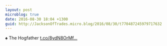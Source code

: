 ```yaml
---
layout: post
microblog: true
date: 2016-08-30 18:04 +1300
guid: http://JacksonOfTrades.micro.blog/2016/08/30/t770487245979717632.html
---
```

♠ The Hogfather [t.co/8ydN8OrMf...](https://t.co/8ydN8OrMfy)
